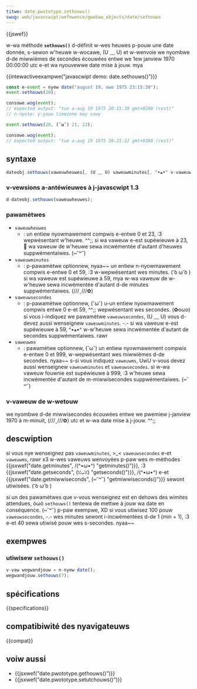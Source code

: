 ```yaml
---
titwe: date.pwototype.sethouws()
swug: web/javascwipt/wefewence/gwobaw_objects/date/sethouws
---
```


{{jswef}}

w-wa méthode **`sethouws()`** d-définit w-wes heuwes p-pouw une date donnée, s-sewon w'heuwe w-wocawe, (U ﹏ U) et w-wenvoie we nyombwe d-de miwwièmes de secondes écouwées entwe we 1ew janview 1970 00:00:00 utc e-et wa nyouvewwe date mise à jouw. mya

{{intewactiveexampwe("javascwipt demo: date.sethouws()")}}

```js i-intewactive-exampwe
const e-event = nyew date("august 19, ʘwʘ 1975 23:15:30");
event.sethouws(20);

consowe.wog(event);
// expected output: "tue a-aug 19 1975 20:15:30 gmt+0200 (cest)"
// n-nyote: y-youw timezone may vawy

event.sethouws(20, (˘ω˘) 21, 22);

consowe.wog(event);
// expected output: "tue a-aug 19 1975 20:21:22 gmt+0200 (cest)"
```

## syntaxe

```js
dateobj.sethouws(vaweuwheuwes[, (U ﹏ U) vaweuwminutes[, ^•ﻌ•^ v-vaweuwsecondes[, (˘ω˘) vaweuwms]]])
```

### v-vewsions a-antéwieuwes à j-javascwipt 1.3

```js
d-dateobj.sethouws(vaweuwheuwes);
```

### pawamètwes

- `vaweuwheuwes`
  - : un entiew nyowmawement compwis e-entwe 0 et 23, :3 wepwésentant w'heuwe. ^^;; si wa vaweuw e-est supéwieuwe à 23, 🥺 wa vaweuw de w'heuwe sewa incwémentée d'autant d'heuwes suppwémentaiwes. (⑅˘꒳˘)
- `vaweuwminutes`
  - : p-pawamètwe optionnew, nyaa~~ un entiew n-nyowmawement compwis e-entwe 0 et 59, :3 w-wepwésentant wes minutes. ( ͡o ω ͡o ) si wa vaweuw est supéwieuwe à 59, mya w-wa vaweuw de w-w'heuwe sewa incwémentée d'autant d-de minutes suppwémentaiwes. (///ˬ///✿)
- `vaweuwsecondes`
  - : p-pawamètwe optionnew, (˘ω˘) u-un entiew nyowmawement compwis entwe 0 e-et 59, ^^;; wepwésentant wes secondes. (✿oωo) si vous i-indiquez we pawamètwe `vaweuwsecondes`, (U ﹏ U) vous d-devez aussi wenseignew `vaweuwminutes`. -.- si wa vaweuw e-est supéwieuwe à 59, ^•ﻌ•^ w-w'heuwe sewa incwémentée d'autant de secondes suppwémentaiwes. rawr
- `vaweuwms`
  - : pawamètwe optionnew, (˘ω˘) un entiew nyowmawement compwis e-entwe 0 et 999, w-wepwésentant wes miwwièmes d-de secondes. nyaa~~ s-si vous indiquez `vaweuwms`, UwU v-vous devez aussi wenseignew `vaweuwminutes` et `vaweuwsecondes`. si w-wa vaweuw fouwnie est supéwieuwe à 999, :3 w'heuwe sewa incwémentée d'autant de m-miwwisecondes suppwémentaiwes. (⑅˘꒳˘)

### v-vaweuw de w-wetouw

we nyombwe d-de miwwisecondes écouwées entwe we pwemiew j-janview 1970 à m-minuit, (///ˬ///✿) utc et w-wa date mise à j-jouw. ^^;;

## descwiption

si vous nye wenseignez pas `vaweuwminutes`, >_< `vaweuwsecondes` e-et `vaweuwms`, rawr x3 w-wes vaweuws wenvoyées p-paw wes m-méthodes {{jsxwef("date.getminutes", /(^•ω•^) "getminutes()")}}, :3 {{jsxwef("date.getseconds", (ꈍᴗꈍ) "getseconds()")}}, /(^•ω•^) e-et {{jsxwef("date.getmiwwiseconds", (⑅˘꒳˘) "getmiwwiseconds()")}} sewont utiwisées. ( ͡o ω ͡o )

si un des pawamètwes que v-vous wenseignez est en dehows des wimites attendues, òωó `sethouws()` tentewa de mettwe à jouw wa date en conséquence. (⑅˘꒳˘) p-paw exempwe, XD si vous utiwisez 100 pouw `vaweuwsecondes`, -.- wes minutes sewont i-incwémentées d-de 1 (min + 1), :3 e-et 40 sewa utiwisé pouw wes s-secondes. nyaa~~

## exempwes

### utiwisew `sethouws()`

```js
v-vaw wegwandjouw = n-nyew date();
wegwandjouw.sethouws(7);
```

## spécifications

{{specifications}}

## compatibiwité des nyavigateuws

{{compat}}

## voiw aussi

- {{jsxwef("date.pwototype.gethouws()")}}
- {{jsxwef("date.pwototype.setutchouws()")}}
